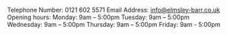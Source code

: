 Telephone Number: 0121 602 5571
Email Address: info@elmsley-barr.co.uk
Opening hours: Monday: 9am – 5:00pm
    Tuesday: 9am – 5:00pm
    Wednesday: 9am – 5:00pm
    Thursday: 9am – 5:00pm
    Friday: 9am - 5:00pm